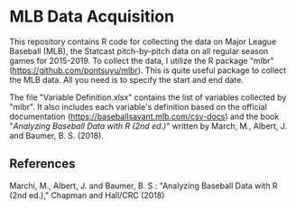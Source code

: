# MLB Data Acquisition

This repository contains R code for collecting the data on Major League Baseball (MLB), 
the Statcast pitch-by-pitch data on all regular season games for 2015-2019.
To collect the data, I utilize the R package "mlbr" (https://github.com/pontsuyu/mlbr). 
This is quite useful package to collect the MLB data. 
All you need is to specify the start and end date.

The file "Variable Definition.xlsx" contains the list of variables collected by "mlbr". 
It also includes each variable's definition 
based on the official documentation (https://baseballsavant.mlb.com/csv-docs) and 
the book "*Analyzing Baseball Data with R (2nd ed.)*" written by March, M., Albert, J. and Baumer, B. S. (2018).

## References

Marchi, M., Albert, J. and Baumer, B. S.: "Analyzing Baseball Data with R (2nd ed.)," Chapman and Hall/CRC (2018)

